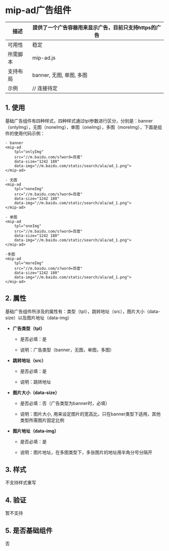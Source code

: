 # mip-ad广告组件

描述|提供了一个广告容器用来显示广告，目前只支持https的广告
----|----
可用性|稳定
所需脚本|mip-ad.js
支持布局|banner, 无图, 单图, 多图 
示例|  // 连接待定

## 1. 使用

基础广告组件有四种样式，四种样式通过tpl参数进行区分，分别是：banner（onlyImg），无图（noneImg），单图（oneImg），多图（moreImg），下面是组件的使用代码示例：

```
- banner
<mip-ad 
    tpl="onlyImg" 
    src="//m.baidu.com/s?word=百度" 
    data-size="1242 180" 
    data-img="//m.baidu.com/static/search/ala/ad_1.png">
</mip-ad>

- 无图
<mip-ad 
    tpl="noneImg" 
    src="//m.baidu.com/s?word=百度" 
    data-size="1242 180" 
    data-img="//m.baidu.com/static/search/ala/ad_1.png">
</mip-ad>

- 单图
<mip-ad 
    tpl="oneImg" 
    src="//m.baidu.com/s?word=百度" 
    data-size="1242 180" 
    data-img="//m.baidu.com/static/search/ala/ad_1.png">
</mip-ad>

-多图
<mip-ad 
    tpl="moreImg" 
    src="//m.baidu.com/s?word=百度" 
    data-size="1242 180" 
    data-img="//m.baidu.com/static/search/ala/ad_1.png">
</mip-ad>
```

## 2. 属性

基础广告组件所涉及的属性有：类型（tpl），跳转地址（src），图片大小（data-size）以及图片地址（data-img）

- **广告类型（tpl）**
    
    - 是否必填：是

    - 说明：广告类型（banner，无图，单图，多图）

- **跳转地址（src）**

    - 是否必填：是

    - 说明：跳转地址

- **图片大小（data-size）**

    - 是否必填：否（广告类型为banner时，必填）

    - 说明：图片大小, 用来设定图片的宽高比，只在banner类型下适用，其他类型所需图片固定比例

- **图片地址（data-img）**

    - 是否必填：是

    - 说明：图片地址，在多图类型下，多张图片的地址用半角分号分隔开

## 3. 样式

不支持样式重写

## 4. 验证

暂不支持

## 5. 是否基础组件

否

